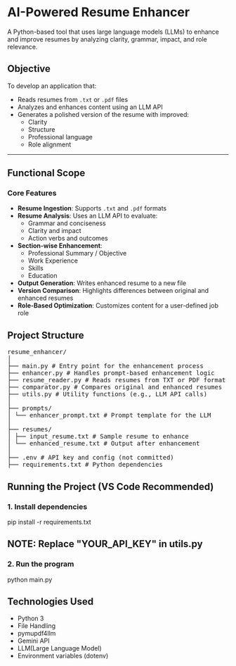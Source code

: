 # AI-Powered Resume Enhancer

A Python-based tool that uses large language models (LLMs) to enhance and improve resumes by analyzing clarity, grammar, impact, and role relevance.
##  Objective

To develop an application that:
- Reads resumes from `.txt` or `.pdf` files
- Analyzes and enhances content using an LLM API
- Generates a polished version of the resume with improved:
  - Clarity
  - Structure
  - Professional language
  - Role alignment

---

##  Functional Scope

### Core Features
- **Resume Ingestion**: Supports `.txt` and `.pdf` formats
- **Resume Analysis**: Uses an LLM API to evaluate:
  - Grammar and conciseness
  - Clarity and impact
  - Action verbs and outcomes
- **Section-wise Enhancement**:
  - Professional Summary / Objective
  - Work Experience
  - Skills
  - Education
- **Output Generation**: Writes enhanced resume to a new file
- **Version Comparison**: Highlights differences between original and enhanced resumes
- **Role-Based Optimization**: Customizes content for a user-defined job role

##  Project Structure
<pre>
resume_enhancer/
│
├── main.py # Entry point for the enhancement process
├── enhancer.py # Handles prompt-based enhancement logic
├── resume_reader.py # Reads resumes from TXT or PDF format
├── comparator.py # Compares original and enhanced resumes
├── utils.py # Utility functions (e.g., LLM API calls)
│
├── prompts/
│ └── enhancer_prompt.txt # Prompt template for the LLM
│
├── resumes/
│ ├── input_resume.txt # Sample resume to enhance
│ └── enhanced_resume.txt # Output after enhancement
│
├── .env # API key and config (not committed)
├── requirements.txt # Python dependencies
</pre>

## Running the Project (VS Code Recommended)
### 1. Install dependencies
pip install -r requirements.txt
## NOTE: Replace "YOUR_API_KEY" in utils.py
### 2. Run the program
python main.py

## Technologies Used
 - Python 3
 - File Handling 
 - pymupdf4llm
 - Gemini API 
 - LLM(Large Language Model)
 - Environment variables (dotenv)

